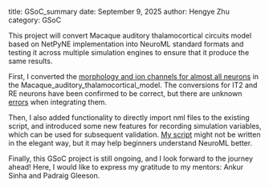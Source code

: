 title: GSoC_summary 
date: September 9, 2025
author: Hengye Zhu
category: GSoC

This project will convert Macaque auditory thalamocortical circuits model based on NetPyNE implementation into NeuroML standard formats and testing it across multiple simulation engines to ensure that it produce the same results.

First, I converted the [morphology and ion channels for almost all neurons]((https://github.com/OpenSourceBrain/Macaque_auditory_thalamocortical_model_data/tree/feat-neuroml-gsoc/NeuroML2)) in the Macaque_auditory_thalamocortical_model. The conversions for IT2 and RE neurons have been confirmed to be correct, but there are unknown [errors](https://github.com/OpenSourceBrain/Macaque_auditory_thalamocortical_model_data/issues/14) when integrating them.


Then, I also added functionality to directly import nml files to the existing script, and introduced some new features for recording simulation variables, which can be used for subsequent validation. [My script](https://github.com/OpenSourceBrain/Macaque_auditory_thalamocortical_model_data/blob/feat-neuroml-gsoc/NeuroML2/compare_MC/RE/omv_test.py) might not be written in the elegant way, but it may help beginners understand NeuroML better.

Finally, this GSoC project is still ongoing, and I look forward to the journey ahead! Here, I would like to express my gratitude to my mentors: Ankur Sinha and Padraig Gleeson.